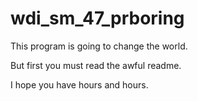 # wdi_sm_47_prboring

This program is going to change the world.

But first you must read the awful readme.

I hope you have hours and hours.

